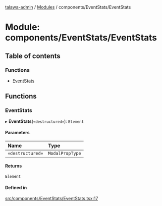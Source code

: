 [talawa-admin](../README.md) / [Modules](../modules.md) / components/EventStats/EventStats

# Module: components/EventStats/EventStats

## Table of contents

### Functions

- [EventStats](components_EventStats_EventStats.md#eventstats)

## Functions

### EventStats

▸ **EventStats**(`«destructured»`): `Element`

#### Parameters

| Name | Type |
| :------ | :------ |
| `«destructured»` | `ModalPropType` |

#### Returns

`Element`

#### Defined in

[src/components/EventStats/EventStats.tsx:17](https://github.com/pateldivyesh1323/talawa-admin/blob/df259fc/src/components/EventStats/EventStats.tsx#L17)
